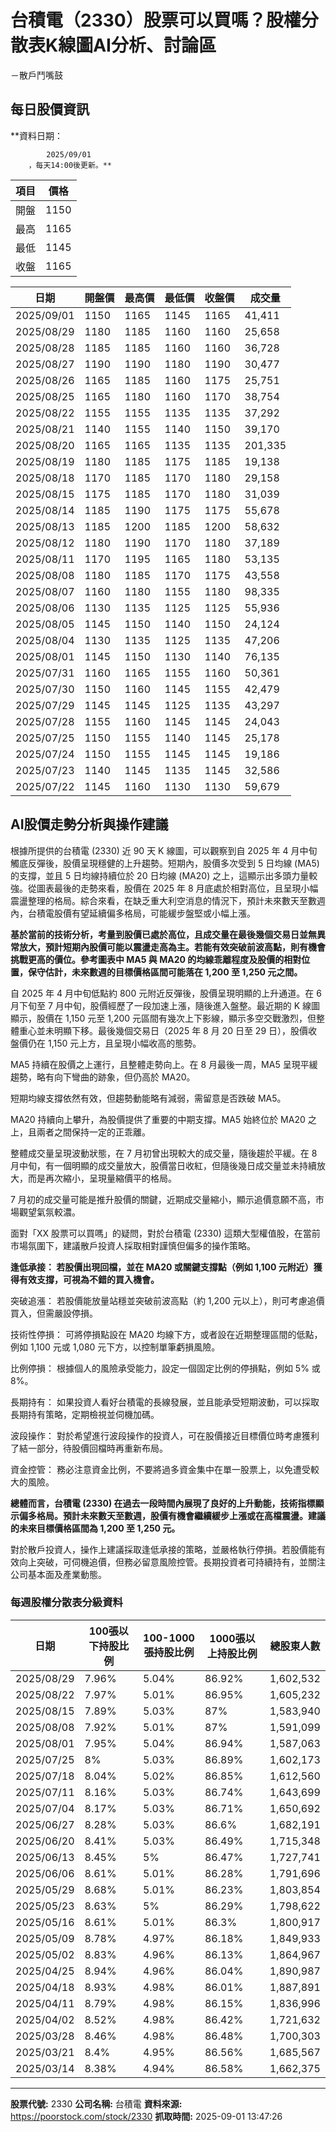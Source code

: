 # 台積電（2330）股票可以買嗎？股權分散表K線圖AI分析、討論區
－散戶鬥嘴鼓

## 每日股價資訊

**資料日期：
        
            2025/09/01
        ，每天14:00後更新。**

| 項目 | 價格 |
|------|------|
| 開盤 | 1150 |
| 最高 | 1165 |
| 最低 | 1145 |
| 收盤 | 1165 |

| 日期 | 開盤價 | 最高價 | 最低價 | 收盤價 | 成交量 |
|------|--------|--------|--------|--------|--------|
| 2025/09/01 | 1150 | 1165 | 1145 | 1165 | 41,411 |
| 2025/08/29 | 1180 | 1185 | 1160 | 1160 | 25,658 |
| 2025/08/28 | 1185 | 1185 | 1160 | 1160 | 36,728 |
| 2025/08/27 | 1190 | 1190 | 1180 | 1190 | 30,477 |
| 2025/08/26 | 1165 | 1185 | 1160 | 1175 | 25,751 |
| 2025/08/25 | 1165 | 1180 | 1160 | 1170 | 38,754 |
| 2025/08/22 | 1155 | 1155 | 1135 | 1135 | 37,292 |
| 2025/08/21 | 1140 | 1155 | 1140 | 1150 | 39,170 |
| 2025/08/20 | 1165 | 1165 | 1135 | 1135 | 201,335 |
| 2025/08/19 | 1180 | 1185 | 1175 | 1185 | 19,138 |
| 2025/08/18 | 1170 | 1185 | 1170 | 1180 | 29,158 |
| 2025/08/15 | 1175 | 1185 | 1170 | 1180 | 31,039 |
| 2025/08/14 | 1185 | 1190 | 1175 | 1175 | 55,678 |
| 2025/08/13 | 1185 | 1200 | 1185 | 1200 | 58,632 |
| 2025/08/12 | 1180 | 1190 | 1170 | 1180 | 37,189 |
| 2025/08/11 | 1170 | 1195 | 1165 | 1180 | 53,135 |
| 2025/08/08 | 1180 | 1185 | 1170 | 1175 | 43,558 |
| 2025/08/07 | 1160 | 1180 | 1155 | 1180 | 98,335 |
| 2025/08/06 | 1130 | 1135 | 1125 | 1125 | 55,936 |
| 2025/08/05 | 1145 | 1150 | 1140 | 1150 | 24,124 |
| 2025/08/04 | 1130 | 1135 | 1125 | 1135 | 47,206 |
| 2025/08/01 | 1145 | 1150 | 1130 | 1140 | 76,135 |
| 2025/07/31 | 1160 | 1165 | 1155 | 1160 | 50,361 |
| 2025/07/30 | 1150 | 1160 | 1145 | 1155 | 42,479 |
| 2025/07/29 | 1145 | 1145 | 1125 | 1135 | 43,297 |
| 2025/07/28 | 1155 | 1160 | 1145 | 1145 | 24,043 |
| 2025/07/25 | 1150 | 1155 | 1140 | 1145 | 25,178 |
| 2025/07/24 | 1150 | 1155 | 1145 | 1145 | 19,186 |
| 2025/07/23 | 1140 | 1145 | 1135 | 1145 | 32,586 |
| 2025/07/22 | 1145 | 1160 | 1130 | 1130 | 59,679 |

## AI股價走勢分析與操作建議

根據所提供的台積電 (2330) 近 90 天 K 線圖，可以觀察到自 2025 年 4 月中旬觸底反彈後，股價呈現穩健的上升趨勢。短期內，股價多次受到 5 日均線 (MA5) 的支撐，並且 5 日均線持續位於 20 日均線 (MA20) 之上，這顯示出多頭力量較強。從圖表最後的走勢來看，股價在 2025 年 8 月底處於相對高位，且呈現小幅震盪整理的格局。綜合來看，在缺乏重大利空消息的情況下，預計未來數天至數週內，台積電股價有望延續偏多格局，可能緩步盤堅或小幅上漲。

**基於當前的技術分析，考量到股價已處於高位，且成交量在最後幾個交易日並無異常放大，預計短期內股價可能以震盪走高為主。若能有效突破前波高點，則有機會挑戰更高的價位。參考圖表中 MA5 與 MA20 的均線乖離程度及股價的相對位置，保守估計，未來數週的目標價格區間可能落在 1,200 至 1,250 元之間。**

自 2025 年 4 月中旬低點約 800 元附近反彈後，股價呈現明顯的上升通道。在 6 月下旬至 7 月中旬，股價經歷了一段加速上漲，隨後進入盤整。最近期的 K 線圖顯示，股價在 1,150 元至 1,200 元區間有幾次上下影線，顯示多空交戰激烈，但整體重心並未明顯下移。最後幾個交易日（2025 年 8 月 20 日至 29 日），股價收盤價仍在 1,150 元上方，且呈現小幅收高的態勢。

MA5 持續在股價之上運行，且整體走勢向上。在 8 月最後一周，MA5 呈現平緩趨勢，略有向下彎曲的跡象，但仍高於 MA20。

短期均線支撐依然有效，但趨勢動能略有減弱，需留意是否跌破 MA5。

MA20 持續向上攀升，為股價提供了重要的中期支撐。MA5 始終位於 MA20 之上，且兩者之間保持一定的正乖離。

整體成交量呈現波動狀態，在 7 月初曾出現較大的成交量，隨後趨於平緩。在 8 月中旬，有一個明顯的成交量放大，股價當日收紅，但隨後幾日成交量並未持續放大，而是再次縮小，呈現量縮價平的格局。

7 月初的成交量可能是推升股價的關鍵，近期成交量縮小，顯示追價意願不高，市場觀望氣氛較濃。

面對「XX 股票可以買嗎」的疑問，對於台積電 (2330) 這類大型權值股，在當前市場氛圍下，建議散戶投資人採取相對謹慎但偏多的操作策略。

**逢低承接： 若股價出現回檔，並在 MA20 或關鍵支撐點（例如 1,100 元附近）獲得有效支撐，可視為不錯的買入機會。**

突破追漲： 若股價能放量站穩並突破前波高點（約 1,200 元以上），則可考慮追價買入，但需嚴設停損。

技術性停損： 可將停損點設在 MA20 均線下方，或者設在近期整理區間的低點，例如 1,100 元或 1,080 元下方，以控制單筆虧損風險。

比例停損： 根據個人的風險承受能力，設定一個固定比例的停損點，例如 5% 或 8%。

長期持有： 如果投資人看好台積電的長線發展，並且能承受短期波動，可以採取長期持有策略，定期檢視並伺機加碼。

波段操作： 對於希望進行波段操作的投資人，可在股價接近目標價位時考慮獲利了結一部分，待股價回檔時再重新布局。

資金控管： 務必注意資金比例，不要將過多資金集中在單一股票上，以免遭受較大的風險。

**總體而言，台積電 (2330) 在過去一段時間內展現了良好的上升動能，技術指標顯示偏多格局。預計未來數天至數週，股價有機會繼續緩步上漲或在高檔震盪。建議的未來目標價格區間為 1,200 至 1,250 元。**

對於散戶投資人，操作上建議採取逢低承接的策略，並嚴格執行停損。若股價能有效向上突破，可伺機追價，但務必留意風險控管。長期投資者可持續持有，並關注公司基本面及產業動態。

### 每週股權分散表分級資料

| 日期 | 100張以下持股比例 | 100-1000張持股比例 | 1000張以上持股比例 | 總股東人數 |
|------|-------------------|--------------------|--------------------|----------|
| 2025/08/29 | 7.96% | 5.04% | 86.92% | 1,602,532 |
| 2025/08/22 | 7.97% | 5.01% | 86.95% | 1,605,232 |
| 2025/08/15 | 7.89% | 5.03% | 87% | 1,583,940 |
| 2025/08/08 | 7.92% | 5.01% | 87% | 1,591,099 |
| 2025/08/01 | 7.95% | 5.04% | 86.94% | 1,587,063 |
| 2025/07/25 | 8% | 5.03% | 86.89% | 1,602,173 |
| 2025/07/18 | 8.04% | 5.02% | 86.85% | 1,612,560 |
| 2025/07/11 | 8.16% | 5.03% | 86.74% | 1,643,699 |
| 2025/07/04 | 8.17% | 5.03% | 86.71% | 1,650,692 |
| 2025/06/27 | 8.28% | 5.03% | 86.6% | 1,682,191 |
| 2025/06/20 | 8.41% | 5.03% | 86.49% | 1,715,348 |
| 2025/06/13 | 8.45% | 5% | 86.47% | 1,727,741 |
| 2025/06/06 | 8.61% | 5.01% | 86.28% | 1,791,696 |
| 2025/05/29 | 8.68% | 5.01% | 86.23% | 1,803,854 |
| 2025/05/23 | 8.63% | 5% | 86.29% | 1,798,622 |
| 2025/05/16 | 8.61% | 5.01% | 86.3% | 1,800,917 |
| 2025/05/09 | 8.78% | 4.97% | 86.18% | 1,849,933 |
| 2025/05/02 | 8.83% | 4.96% | 86.13% | 1,864,967 |
| 2025/04/25 | 8.94% | 4.96% | 86.04% | 1,890,987 |
| 2025/04/18 | 8.93% | 4.98% | 86.01% | 1,887,891 |
| 2025/04/11 | 8.79% | 4.98% | 86.15% | 1,836,996 |
| 2025/04/02 | 8.52% | 4.98% | 86.42% | 1,721,632 |
| 2025/03/28 | 8.46% | 4.98% | 86.48% | 1,700,303 |
| 2025/03/21 | 8.4% | 4.95% | 86.56% | 1,685,567 |
| 2025/03/14 | 8.38% | 4.94% | 86.58% | 1,662,375 |

---

**股票代號:** 2330
**公司名稱:** 台積電
**資料來源:** https://poorstock.com/stock/2330
**抓取時間:** 2025-09-01 13:47:26